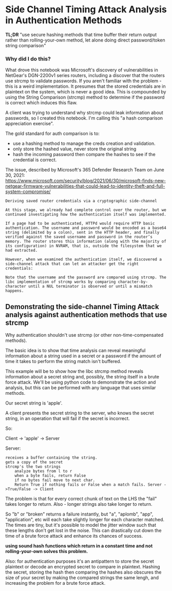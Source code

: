 # Side Channel Timing Attack Analysis in Authentication Methods

**TL;DR** "use secure hashing methods that time buffer their return output rather than rolling-your-own method, let alone doing direct password/token string comparison"

### Why did I do this?
What drove this notebook was Microsoft's discovery of vulnerabilities in NetGear's DGN-2200v1 series routers, including a discover that the routers use strcmp to validate passwords. If you aren't familiar with the problem - this is a weird implementation. It presumes that the stored credentials are in plaintext on the system, which is never a good idea. This is compounded by using the String Comparison (strcmp) method to determine if the password is correct which induces this flaw. 

A client was trying to understand why strcmp could leak information about passwords, so I created this notebook. I'm calling this "a hash comparison appreciation exercise".

The gold standard for auth comparison is to: 
- use a hashing method to manage the creds creation and validation.
- only store the hashed value, never store the original string
- hash the incoming password then compare the hashes to see if the credential is correct.


The issue, described by Microsoft's 365 Defender Research Team on June 30, 2021:  
https://www.microsoft.com/security/blog/2021/06/30/microsoft-finds-new-netgear-firmware-vulnerabilities-that-could-lead-to-identity-theft-and-full-system-compromise/


```
Deriving saved router credentials via a cryptographic side-channel

At this stage, we already had complete control over the router, but we continued investigating how the authentication itself was implemented.

If a page had to be authenticated, HTTPd would require HTTP basic authentication. The username and password would be encoded as a base64 string (delimited by a colon), sent in the HTTP header, and finally verified against the saved username and password in the router’s memory. The router stores this information (along with the majority of its configuration) in NVRAM, that is, outside the filesystem that we had extracted.

However, when we examined the authentication itself, we discovered a side-channel attack that can let an attacker get the right credentials:

Note that the username and the password are compared using strcmp. The libc implementation of strcmp works by comparing character-by-character until a NUL terminator is observed or until a mismatch happens.
```


## Demonstrating the side-channel Timing Attack analysis against authentication methods that use strcmp

Why authentication shouldn't use strcmp (or other non-time-compensated methods). 


The basic idea is to show that time analysis can reveal meaningful information about a string used in a secret or a password if the amount of time it takes to perform the string match isn't buffered.

This example will be to show how the libc strcmp method reveals information about a secret string and, possibly, the string itself in a brute force attack. We'll be using python code to demonstrate the action and analysis, but this can be performed with any language that uses similar methods.

Our secret string is 'apple'.

A client presents the secret string to the server, who knows the secret string, in an operation that will fail if the secret is incorrect.

So:

Client -> 'apple' -> Server

Server:

    receives a buffer containing the string.
    gets a copy of the secret
    strcmp's the two strings
        analyze bytes from l to r
        when a byte fails, return False
        if no bytes fail move to next char.
        Return True if nothing fails or False when a match fails. Server ->True/False -> Client

The problem is that for every correct chunk of text on the LHS the "fail" takes longer to return. Also - longer strings also take longer to return.

So "b" or "broken" returns a failure instantly, but "a", "aplomb", "app", "application", etc will each take slightly longer for each character matched. The times are tiny, but it's possible to model the jitter window such that these lengths don't get lost in the noise. This can drastically cut down the time of a brute force attack and enhance its chances of success.

**using sound hash functions which return in a constant time and not rolling-your-own solves this problem.**

Also: for authentication purposes it's an antipattern to store the secret plaintext or decode an encrypted secret to compare in plaintext. Hashing the secret, storing the hash then comparing the hashes also obscures the size of your secret by making the compared strings the same lengh, and increasing the problem for a brute force attack.



